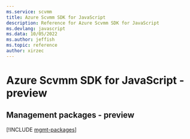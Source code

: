 ```yaml
---
ms.service: scvmm
title: Azure Scvmm SDK for JavaScript
description: Reference for Azure Scvmm SDK for JavaScript
ms.devlang: javascript
ms.data: 10/05/2022
ms.author: jeffish
ms.topic: reference
author: xirzec
---
```

# Azure Scvmm SDK for JavaScript - preview

## Management packages - preview
[!INCLUDE [mgmt-packages](scvmm-mgmt-index.md)]